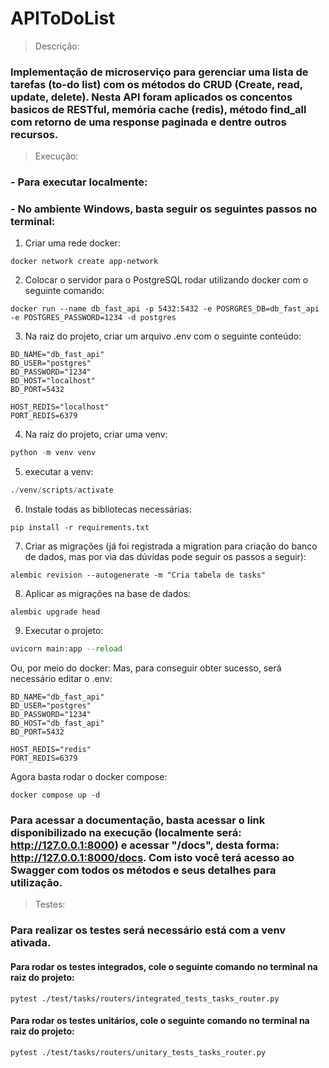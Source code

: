 ﻿# APIToDoList

> Descrição:
### Implementação de microserviço para gerenciar uma lista de tarefas (to-do list) com os métodos do CRUD (Create, read, update, delete). Nesta API foram aplicados os concentos basicos de RESTful, memória cache (redis), método find_all com retorno de uma response paginada e dentre outros recursos.

> Execução:

### - Para executar localmente:
### - No ambiente Windows, basta seguir os seguintes passos no terminal:
1. Criar uma rede docker:
~~~
docker network create app-network
~~~
2. Colocar o servidor para o PostgreSQL rodar utilizando docker com o seguinte comando:
~~~
docker run --name db_fast_api -p 5432:5432 -e POSRGRES_DB=db_fast_api -e POSTGRES_PASSWORD=1234 -d postgres
~~~
3. Na raiz do projeto, criar um arquivo .env com o seguinte conteúdo:
~~~
BD_NAME="db_fast_api"
BD_USER="postgres"
BD_PASSWORD="1234"
BD_HOST="localhost"
BD_PORT=5432

HOST_REDIS="localhost"
PORT_REDIS=6379
~~~
4. Na raiz do projeto, criar uma venv:
~~~python
python -m venv venv
~~~
5. executar a venv:
~~~python
./venv/scripts/activate
~~~
6. Instale todas as bibliotecas necessárias:
~~~
pip install -r requirements.txt
~~~
7. Criar as migrações (já foi registrada a migration para criação do banco de dados, mas por via das dúvidas pode seguir os passos a seguir):
~~~~
alembic revision --autogenerate -m "Cria tabela de tasks"
~~~~
8. Aplicar as migrações na base de dados:
~~~~
alembic upgrade head
~~~~
9. Executar o projeto:
~~~python
uvicorn main:app --reload
~~~
Ou, por meio do docker:
Mas, para conseguir obter sucesso, será necessário editar o .env:
~~~
BD_NAME="db_fast_api"
BD_USER="postgres"
BD_PASSWORD="1234"
BD_HOST="db_fast_api"
BD_PORT=5432

HOST_REDIS="redis"
PORT_REDIS=6379
~~~
Agora basta rodar o docker compose:
~~~
docker compose up -d
~~~
### Para acessar a documentação, basta acessar o link disponibilizado na execução (localmente será: http://127.0.0.1:8000) e acessar "/docs", desta forma: http://127.0.0.1:8000/docs. Com isto você terá acesso ao Swagger com todos os métodos e seus detalhes para utilização.

> Testes:
### Para realizar os testes será necessário está com a venv ativada. 
#### Para rodar os testes integrados, cole o seguinte comando no terminal na raiz do projeto:
~~~
pytest ./test/tasks/routers/integrated_tests_tasks_router.py
~~~
#### Para rodar os testes unitários, cole o seguinte comando no terminal na raiz do projeto:
~~~
pytest ./test/tasks/routers/unitary_tests_tasks_router.py
~~~
